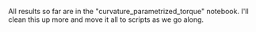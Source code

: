 All results so far are in the "curvature_parametrized_torque" notebook. I'll clean this up more and move it all to scripts as we go along.

